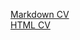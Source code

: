<a href="https://gutori.github.io/rsschool-cv/cv/">Markdown CV</a>
<br>
<a href="https://gutori.github.io/rsschool-cv/">HTML CV</a>


